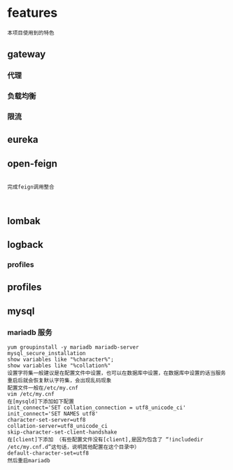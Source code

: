 # features
```
本项目使用到的特色

```
## gateway
### 代理
### 负载均衡
### 限流

## eureka

## open-feign
```

完成feign调用整合



```

## lombak

## logback

### profiles

## profiles


## mysql
### mariadb 服务
```
yum groupinstall -y mariadb mariadb-server
mysql_secure_installation
show variables like "%character%";
show variables like "%collation%"
设置字符集一般建议是在配置文件中设置，也可以在数据库中设置，在数据库中设置的话当服务重启后就会恢复默认字符集，会出现乱码现象
配置文件一般在/etc/my.cnf
vim /etc/my.cnf
在[mysqld]下添加如下配置
init_connect='SET collation_connection = utf8_unicode_ci'
init_connect='SET NAMES utf8'
character-set-server=utf8
collation-server=utf8_unicode_ci
skip-character-set-client-handshake
在[client]下添加 （有些配置文件没有[client],是因为包含了 “!includedir /etc/my.cnf.d”这句话，说明其他配置在这个目录中）
default-character-set=utf8
然后重启mariadb
```

